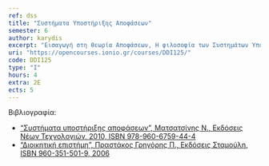 ```yaml
---
ref: dss
title: "Συστήματα Υποστήριξης Αποφάσεων"
semester: 6
author: karydis
excerpt: "Εισαγωγή στη θεωρία Αποφάσεων, Η φιλοσοφία των Συστημάτων Υποστήριξης Αποφάσεων και ο ρόλος τους στις διαδικασίες λήψης αποφάσεων στην επιχείρηση, Αρχιτεκτονική Συστημάτων Υποστήριξης Αποφάσεων, Συστημάτων Υποστήριξης Αποφάσεων βασισμένα στη διαχείριση Βάσεων Δεδομένων και Συστημάτων Υποστήριξης Αποφάσεων βασισμένα στη διαχείριση Βάσεων Μοντέλων, Τεχνικές και Μοντέλα λήψης αποφάσεων: Δέντρα αποφάσεων, μαθηματικός προγραμματισμός, ανάλυση ευαισθησίας, what-if ανάλυση, ανάλυση βάσει στόχων. Πολυκριτηριακά Συστημάτων Υποστήριξης Αποφάσεων, Συστήματα υποστήριξης ομαδικής λήψης αποφάσεων (GDSS). Αξιοποίηση Αποθηκών Δεδομένων (Data Warehouses) και τεχνικών Εξόρυξης Δεδομένων (Data Mining) για την υποστήριξη της λήψης αποφάσεων, Συστήματα πληροφόρησης και υποστήριξης ανωτέρων στελεχών (EIS-ESS), Γεωγραφικά Πληροφοριακά Συστήματα (GIS). Βασισμένα στη γνώση (KMS) και Έμπειρα Συστήματα (ES), Εφαρμογές και παραδείγματα ΣΥΑ."
uri: "https://opencourses.ionio.gr/courses/DDI125/"
code: DDI125
type: "I"
hours: 4
extra: 2Ε
ects: 5
---
```



Βιβλιογραφία: 
  - [“Συστήματα υποστήριξης αποφάσεων”, Ματσατσίνης Ν., Εκδόσεις Νέων Τεχνολογιών, 2010, ISBN 978-960-6759-44-4 ](https://service.eudoxus.gr/search/#a/id:5014/0)
  - [“Διοικητική επιστήμη”, Πραστάκος Γρηγόρης Π., Εκδόσεις Σταμούλη, ISBN 960-351-501-9, 2006](https://service.eudoxus.gr/search/#a/id:41955482/0)

